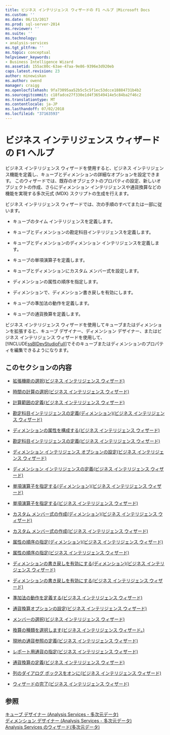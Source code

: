 ```yaml
---
title: ビジネス インテリジェンス ウィザードの F1 ヘルプ |Microsoft Docs
ms.custom: ''
ms.date: 06/13/2017
ms.prod: sql-server-2014
ms.reviewer: ''
ms.suite: ''
ms.technology:
- analysis-services
ms.tgt_pltfrm: ''
ms.topic: conceptual
helpviewer_keywords:
- Business Intelligence Wizard
ms.assetid: 155ac80c-63ae-47aa-9e86-9396e3d920eb
caps.latest.revision: 23
author: minewiskan
ms.author: owend
manager: craigg
ms.openlocfilehash: 9fa73095aa52b5c5c5f1ec53dcce18884731b4b2
ms.sourcegitcommit: c18fadce27f330e1d4f36549414e5c84ba2f46c2
ms.translationtype: MT
ms.contentlocale: ja-JP
ms.lasthandoff: 07/02/2018
ms.locfileid: "37163593"
---
```

# <a name="business-intelligence-wizard-f1-help"></a>ビジネス インテリジェンス ウィザードの F1 ヘルプ
  ビジネス インテリジェンス ウィザードを使用すると、ビジネス インテリジェンス機能を定義し、キューブとディメンションの詳細なオプションを設定できます。 このウィザードでは、既存のオブジェクトのプロパティの設定、新しいオブジェクトの作成、さらにディメンション インテリジェンスや通貨換算などの機能を実現する多次元式 (MDX) スクリプトの生成を行えます。  
  
 ビジネス インテリジェンス ウィザードでは、次の手順のすべてまたは一部に従います。  
  
-   キューブのタイム インテリジェンスを定義します。  
  
-   キューブとディメンションの勘定科目インテリジェンスを定義します。  
  
-   キューブとディメンションのディメンション インテリジェンスを定義します。  
  
-   キューブの単項演算子を定義します。  
  
-   キューブとディメンションにカスタム メンバー式を設定します。  
  
-   ディメンションの属性の順序を指定します。  
  
-   ディメンションで、ディメンション書き戻しを有効にします。  
  
-   キューブの準加法の動作を定義します。  
  
-   キューブの通貨換算を定義します。  
  
 ビジネス インテリジェンス ウィザードを使用してキューブまたはディメンションを拡張すると、キューブ デザイナー、ディメンション デザイナー、またはビジネス インテリジェンス ウィザードを使用して、 [!INCLUDE[ssBIDevStudioFull](../includes/ssbidevstudiofull-md.md)]でそのキューブまたはディメンションのプロパティを編集できるようになります。  
  
## <a name="in-this-section"></a>このセクションの内容  
  
-   [拡張機能の選択&#40;ビジネス インテリジェンス ウィザード&#41;](choose-enhancement-business-intelligence-wizard.md)  
  
-   [時間の計算の選択&#40;ビジネス インテリジェンス ウィザード&#41;](choose-time-calculations-business-intelligence-wizard.md)  
  
-   [計算範囲の定義&#40;ビジネス インテリジェンス ウィザード&#41;](define-scope-of-calculations-business-intelligence-wizard.md)  
  
-   [勘定科目インテリジェンスの定義&#40;ディメンション&#41;&#40;ビジネス インテリジェンス ウィザード&#41;](define-account-intelligence-dimension-business-intelligence-wizard.md)  
  
-   [ディメンションの属性を構成する&#40;ビジネス インテリジェンス ウィザード&#41;](configure-dimension-attributes-business-intelligence-wizard.md)  
  
-   [勘定科目インテリジェンスの定義&#40;ビジネス インテリジェンス ウィザード&#41;](define-account-intelligence-business-intelligence-wizard.md)  
  
-   [ディメンション インテリジェンス オプションの設定&#40;ビジネス インテリジェンス ウィザード&#41;](set-dimension-intelligence-options-business-intelligence-wizard.md)  
  
-   [ディメンション インテリジェンスの定義&#40;ビジネス インテリジェンス ウィザード&#41;](define-dimension-intelligence-business-intelligence-wizard.md)  
  
-   [単項演算子を指定する&#40;ディメンション&#41;&#40;ビジネス インテリジェンス ウィザード&#41;](specify-a-unary-operator-dimension-business-intelligence-wizard.md)  
  
-   [単項演算子を指定する&#40;ビジネス インテリジェンス ウィザード&#41;](specify-a-unary-operator-business-intelligence-wizard.md)  
  
-   [カスタム メンバー式の作成&#40;ディメンション&#41;&#40;ビジネス インテリジェンス ウィザード&#41;](create-a-custom-member-formula-dimension-business-intelligence-wizard.md)  
  
-   [カスタム メンバー式の作成&#40;ビジネス インテリジェンス ウィザード&#41;](create-a-custom-member-formula-business-intelligence-wizard.md)  
  
-   [属性の順序の指定&#40;ディメンション&#41;&#40;ビジネス インテリジェンス ウィザード&#41;](specify-attribute-ordering-dimension-business-intelligence-wizard.md)  
  
-   [属性の順序の指定&#40;ビジネス インテリジェンス ウィザード&#41;](specify-attribute-ordering-business-intelligence-wizard.md)  
  
-   [ディメンションの書き戻しを有効にする&#40;ディメンション&#41;&#40;ビジネス インテリジェンス ウィザード&#41;](enable-dimension-writeback-dimension-business-intelligence-wizard.md)  
  
-   [ディメンションの書き戻しを有効にする&#40;ビジネス インテリジェンス ウィザード&#41;](enable-dimension-writeback-business-intelligence-wizard.md)  
  
-   [準加法の動作を定義する&#40;ビジネス インテリジェンス ウィザード&#41;](define-semiadditive-behavior-business-intelligence-wizard.md)  
  
-   [通貨換算オプションの設定&#40;ビジネス インテリジェンス ウィザード&#41;](set-currency-conversion-options-business-intelligence-wizard.md)  
  
-   [メンバーの選択&#40;ビジネス インテリジェンス ウィザード&#41;](select-members-business-intelligence-wizard.md)  
  
-   [換算の種類を選択します&#40;ビジネス インテリジェンス ウィザード。&#41;](select-conversion-type-business-intelligence-wizard.md)  
  
-   [現地の通貨参照の定義&#40;ビジネス インテリジェンス ウィザード&#41;](define-local-currency-reference-business-intelligence-wizard.md)  
  
-   [レポート用通貨の指定&#40;ビジネス インテリジェンス ウィザード&#41;](specify-reporting-currencies-business-intelligence-wizard.md)  
  
-   [通貨換算の定義&#40;ビジネス インテリジェンス ウィザード&#41;](define-currency-conversion-business-intelligence-wizard.md)  
  
-   [列のダイアログ ボックスをオンに&#40;ビジネス インテリジェンス ウィザード&#41;](select-a-column-dialog-box-business-intelligence-wizard.md)  
  
-   [ウィザードの完了&#40;ビジネス インテリジェンス ウィザード&#41;](completing-the-wizard-business-intelligence-wizard.md)  
  
## <a name="see-also"></a>参照  
 [キューブ デザイナー &#40;Analysis Services - 多次元データ&#41;](cube-designer-analysis-services-multidimensional-data.md)   
 [ディメンション デザイナー &#40;Analysis Services - 多次元データ&#41;](dimension-designer-analysis-services-multidimensional-data.md)   
 [Analysis Services のウィザード&#40;多次元データ&#41;](analysis-services-wizards-multidimensional-data.md)  
  
  

